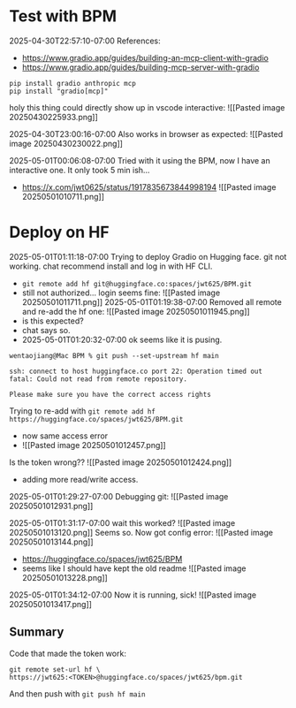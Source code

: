 
# Test with BPM
2025-04-30T22:57:10-07:00
References:
- https://www.gradio.app/guides/building-an-mcp-client-with-gradio
- https://www.gradio.app/guides/building-mcp-server-with-gradio

```
pip install gradio anthropic mcp
pip install "gradio[mcp]"

```

holy this thing could directly show up in vscode interactive:
![[Pasted image 20250430225933.png]]

2025-04-30T23:00:16-07:00
Also works in browser as expected:
![[Pasted image 20250430230022.png]]


2025-05-01T00:06:08-07:00
Tried with it using the BPM, now I have an interactive one. It only took 5 min ish...
- https://x.com/jwt0625/status/1917835673844998194
![[Pasted image 20250501010711.png]]


# Deploy on HF
2025-05-01T01:11:18-07:00
Trying to deploy Gradio on Hugging face.
git not working.
chat recommend install and log in with HF CLI.
- `git remote add hf git@huggingface.co:spaces/jwt625/BPM.git`
- still not authorized...
login seems fine:
![[Pasted image 20250501011711.png]]
2025-05-01T01:19:38-07:00
Removed all remote and re-add the hf one:
![[Pasted image 20250501011945.png]]
- is this expected?
- chat says so.
- 2025-05-01T01:20:32-07:00 ok seems like it is pusing.
```
wentaojiang@Mac BPM % git push --set-upstream hf main

ssh: connect to host huggingface.co port 22: Operation timed out
fatal: Could not read from remote repository.

Please make sure you have the correct access rights
```

Trying to re-add with `git remote add hf https://huggingface.co/spaces/jwt625/BPM.git`
- now same access error
- ![[Pasted image 20250501012457.png]]


Is the token wrong??
![[Pasted image 20250501012424.png]]
- adding more read/write access.

2025-05-01T01:29:27-07:00
Debugging git:
![[Pasted image 20250501012931.png]]

2025-05-01T01:31:17-07:00
wait this worked?
![[Pasted image 20250501013120.png]]
Seems so.
Now got config error:
![[Pasted image 20250501013144.png]]
- https://huggingface.co/spaces/jwt625/BPM
- seems like I should have kept the old readme
![[Pasted image 20250501013228.png]]

2025-05-01T01:34:12-07:00
Now it is running, sick!
![[Pasted image 20250501013417.png]]

## Summary

Code that made the token work:
```
git remote set-url hf \            
https://jwt625:<TOKEN>@huggingface.co/spaces/jwt625/bpm.git
```

And then push with `git push hf main `








